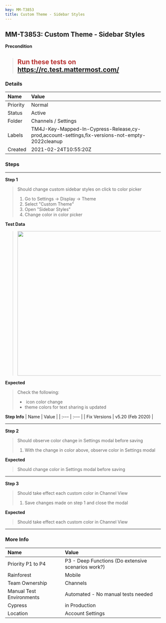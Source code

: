 ```yaml
---
key: MM-T3853
title: Custom Theme - Sidebar Styles
---
```


## MM-T3853: Custom Theme - Sidebar Styles

**Precondition**

> <article><h1><span style="color: rgb(184, 49, 47);">Run these tests on</span> <a href="https://mysql.test.mattermost.com/" rel="noopener noreferrer" target="_blank">https://rc.test.mattermost.com/</a></h1></article>

### Details

| Name     | Value                                                                                          |
| :------- | :--------------------------------------------------------------------------------------------- |
| Priority | Normal                                                                                         |
| Status   | Active                                                                                         |
| Folder   | Channels / Settings                                                                            |
| Labels   | TM4J-Key-Mapped-In-Cypress-Release,cy-prod,account-settings,fix-versions-not-empty-2022cleanup |
| Created  | 2021-02-24T10:55:20Z                                                                           |

### Steps

<hr/>

**Step 1**

> <article>Should change custom sidebar styles on click to color picker<br /><ol><li>Go to Settings -&gt; Display -&gt; Theme</li><li>Select "Custom Theme"</li><li>Open "Sidebar Styles"</li><li>Change color in color picker</li></ol></article>

**Test Data**

> <article><img src="https://smartbear-tm4j-prod-us-west-2-attachment-rich-text.s3.us-west-2.amazonaws.com/embedded-f3277290f945470c4add5d21ef3dc7ca7b74388fc7152bfb6b99ae58c66a95a8-1580754297468-2020-02-03_13-24-18.png" style="width:467px" class="fr-fil fr-dib" /></article>

**Expected**

> <article>Check the following:<ul><li> icon color change</li><li>theme colors for text sharing is updated</li></ul></article>

**Step Info**
| Name | Value |
| :--- | :--- |
| Fix Versions | v5.20 (Feb 2020) |

<hr/>

**Step 2**

> <article>Should observe color change in Settings modal before saving<ol><li>With the change in color above, observe color in Settings modal</li></ol></article>

**Expected**

> <article>Should change color in Settings modal before saving</article>

<hr/>

**Step 3**

> <article>Should take effect each custom color in Channel View<ol><li>Save changes made on step 1 and close the modal</li></ol></article>

**Expected**

> <article>Should take effect each custom color in Channel View</article>

<hr/>

### More Info

| Name                     | Value                                              |
| :----------------------- | :------------------------------------------------- |
| Priority P1 to P4        | P3 - Deep Functions (Do extensive scenarios work?) |
| Rainforest               | Mobile                                             |
| Team Ownership           | Channels                                           |
| Manual Test Environments | Automated - No manual tests needed                 |
| Cypress                  | in Production                                      |
| Location                 | Account Settings                                   |
